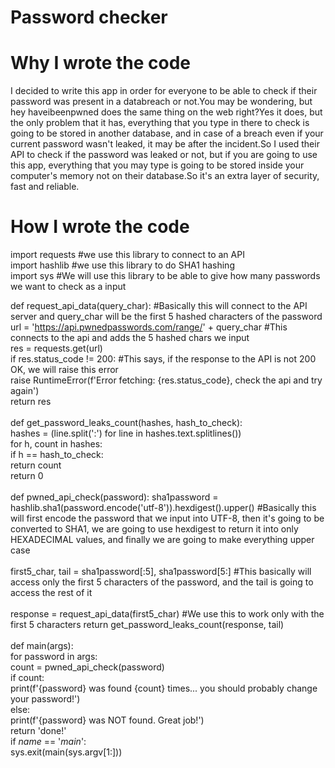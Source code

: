 # Password checker


# Why I wrote the code

I decided to write this app in order for everyone to be able to check if their password was present in a databreach or not.You may be wondering, but hey haveibeenpwned does the same thing on the web right?Yes it does, but the only problem that it has, everything that you type in there to check is going to be stored in another database, and in case of a breach even if your current password wasn't leaked, it may be after the incident.So I used their API to check if the password was leaked or not, but if you are going to use this app, everything that you may type is going to be stored inside your computer's memory not on their database.So it's an extra layer of security, fast and reliable.


# How I wrote the code 

 
import requests #we use this library to connect to an API <br>
import hashlib #we use this library to do SHA1 hashing <br> 
import sys #We will use this library to be able to give how many passwords we want to check as a input <br>

def request_api_data(query_char): #Basically this will connect to the API server and query_char will be the first 5 hashed characters of the password <br>
 url = 'https://api.pwnedpasswords.com/range/' + query_char #This connects to the api and adds the 5 hashed chars we input <br>
 res = requests.get(url) <br>
 if res.status_code != 200: #This says, if the response to the API is not 200 OK, we will raise this error <br>
  raise RuntimeError(f'Error fetching: {res.status_code}, check the api and try again') <br>
 return res  <br>
<br>
def get_password_leaks_count(hashes, hash_to_check): <br>
 hashes = (line.split(':') for line in hashes.text.splitlines()) <br>
 for h, count in hashes: <br>
  if h == hash_to_check: <br>
   return count <br>
 return 0 <br>
<br>
def pwned_api_check(password):
 sha1password = hashlib.sha1(password.encode('utf-8')).hexdigest().upper() #Basically this will first encode the password that we input into UTF-8, then it's going to be converted to SHA1, we are going to use hexdigest to return it into only HEXADECIMAL values, and finally we are going to make everything upper case <br>
<br>
 first5_char, tail = sha1password[:5], sha1password[5:] #This basically will access only the first 5 characters of the password, and the tail is going to access the rest of it <br>
<br>
 response = request_api_data(first5_char) #We use this to work only with the first 5 characters  return get_password_leaks_count(response, tail) <br>
<br>
def main(args): <br>
 for password in args: <br> 
  count = pwned_api_check(password) <br>
  if count: <br>
   print(f'{password} was found {count} times... you should probably change your password!') <br>
  else: <br>
   print(f'{password} was NOT found. Great job!') <br>
 return 'done!' <br>
if _name_ == '_main_': <br>
 sys.exit(main(sys.argv[1:])) <br>
